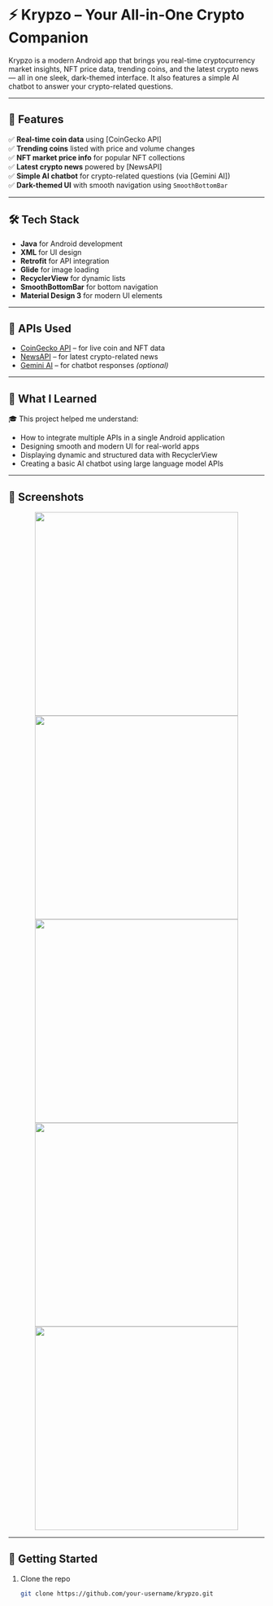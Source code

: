 # ⚡ Krypzo – Your All-in-One Crypto Companion

Krypzo is a modern Android app that brings you real-time cryptocurrency market insights, NFT price data, trending coins, and the latest crypto news — all in one sleek, dark-themed interface. It also features a simple AI chatbot to answer your crypto-related questions.

---

## 📱 Features

✅ **Real-time coin data** using [CoinGecko API]  
✅ **Trending coins** listed with price and volume changes  
✅ **NFT market price info** for popular NFT collections  
✅ **Latest crypto news** powered by [NewsAPI]  
✅ **Simple AI chatbot** for crypto-related questions (via [Gemini AI])  
✅ **Dark-themed UI** with smooth navigation using `SmoothBottomBar`

---

## 🛠️ Tech Stack

- **Java** for Android development  
- **XML** for UI design  
- **Retrofit** for API integration  
- **Glide** for image loading  
- **RecyclerView** for dynamic lists  
- **SmoothBottomBar** for bottom navigation  
- **Material Design 3** for modern UI elements  

---

## 🔌 APIs Used

- [CoinGecko API](https://www.coingecko.com/en/api) – for live coin and NFT data  
- [NewsAPI](https://newsapi.org/) – for latest crypto-related news  
- [Gemini AI](https://gemini.google.com/) – for chatbot responses *(optional)*

---

## 🧠 What I Learned

🎓 This project helped me understand:
- How to integrate multiple APIs in a single Android application  
- Designing smooth and modern UI for real-world apps  
- Displaying dynamic and structured data with RecyclerView  
- Creating a basic AI chatbot using large language model APIs

---

## 📸 Screenshots
<div align="center">
  <img src="https://github.com/user-attachments/assets/3a93d1d2-5c43-41d8-a75f-d086dca5ef13" height="400"/>
  <img src="https://github.com/user-attachments/assets/f5223df2-2a66-4d9f-ad3c-26aeaba44159" height="400"/>
  <img src="https://github.com/user-attachments/assets/7d26a36e-b014-409c-bbbc-05e329b511c2" height="400"/>
  <img src="https://github.com/user-attachments/assets/0ef14b52-002b-4a49-b4dc-6e26633703d7" height="400"/>
  <img src="https://github.com/user-attachments/assets/a0800041-4b77-4438-a90a-4910f46ba804" height="400"/>
</div>


---

## 🚀 Getting Started

1. Clone the repo  
   ```bash
   git clone https://github.com/your-username/krypzo.git
